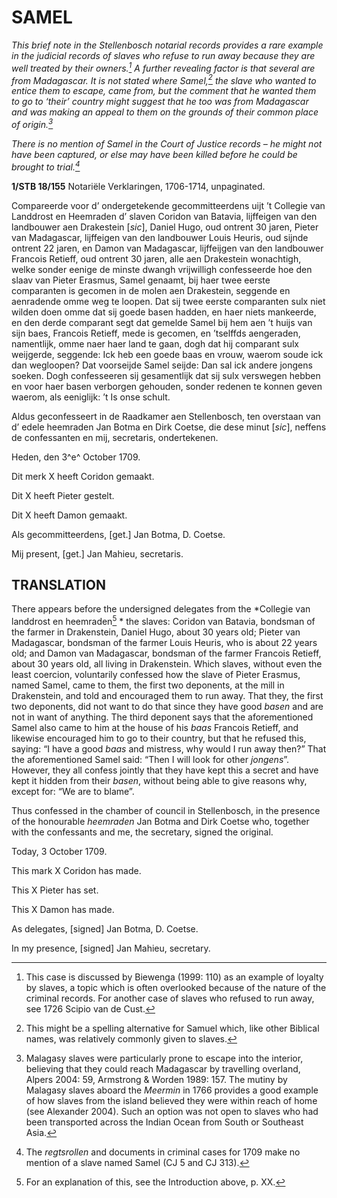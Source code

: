 # SAMEL

*This brief note in the Stellenbosch notarial records provides a rare example in the judicial records of slaves who refuse to run away because they are well treated by their owners.[^1] A further revealing factor is that several are from Madagascar. It is not stated where Samel,[^2] the slave who wanted to entice them to escape, came from, but the comment that he wanted them to go to ‘their’ country might suggest that he too was from Madagascar and was making an appeal to them on the grounds of their common place of origin.[^3]*

*There is no mention of Samel in the Court of Justice records – he might not have been captured, or else may have been killed before he could be brought to trial.[^4]*

**1/STB 18/155** Notariële Verklaringen, 1706-1714, unpaginated.

Compareerde voor d’ ondergetekende gecommitteerdens uijt ’t Collegie van Landdrost en Heemraden d’ slaven Coridon van Batavia, lijffeigen van den landbouwer aen Drakestein \[*sic*\], Daniel Hugo, oud ontrent 30 jaren, Pieter van Madagascar, lijffeigen van den landbouwer Louis Heuris, oud sijnde ontrent 22 jaren, en Damon van Madagascar, lijffeijgen van den landbouwer Francois Retieff, oud ontrent 30 jaren, alle aen Drakestein wonachtigh, welke sonder eenige de minste dwangh vrijwilligh confesseerde hoe den slaav van Pieter Erasmus, Samel genaamt, bij haer twee eerste comparanten is gecomen in de molen aen Drakestein, seggende en aenradende omme weg te loopen. Dat sij twee eerste comparanten sulx niet wilden doen omme dat sij goede basen hadden, en haer niets mankeerde, en den derde comparant segt dat gemelde Samel bij hem aen ’t huijs van sijn baes, Francois Retieff, mede is gecomen, en ’tselffds aengeraden, namentlijk, omme naer haer land te gaan, dogh dat hij comparant sulx weijgerde, seggende: Ick heb een goede baas en vrouw, waerom soude ick dan wegloopen? Dat voorseijde Samel seijde: Dan sal ick andere jongens soeken. Dogh confesseeren sij gesamentlijk dat sij sulx verswegen hebben en voor haer basen verborgen gehouden, sonder redenen te konnen geven waerom, als eeniglijk: ’t Is onse schult.

Aldus geconfesseert in de Raadkamer aen Stellenbosch, ten overstaan van d’ edele heemraden Jan Botma en Dirk Coetse, die dese minut \[*sic*\], neffens de confessanten en mij, secretaris, ondertekenen.

Heden, den 3^e^ October 1709.

Dit merk X heeft Coridon gemaakt.

Dit X heeft Pieter gestelt.

Dit X heeft Damon gemaakt.

Als gecommitteerdens, \[get.\] Jan Botma, D. Coetse.

Mij present, \[get.\] Jan Mahieu, secretaris.

## TRANSLATION

There appears before the undersigned delegates from the *Collegie van landdrost en heemraden[^5] * the slaves: Coridon van Batavia, bondsman of the farmer in Drakenstein, Daniel Hugo, about 30 years old; Pieter van Madagascar, bondsman of the farmer Louis Heuris, who is about 22 years old; and Damon van Madagascar, bondsman of the farmer Francois Retieff, about 30 years old, all living in Drakenstein. Which slaves, without even the least coercion, voluntarily confessed how the slave of Pieter Erasmus, named Samel, came to them, the first two deponents, at the mill in Drakenstein, and told and encouraged them to run away. That they, the first two deponents, did not want to do that since they have good *basen* and are not in want of anything. The third deponent says that the aforementioned Samel also came to him at the house of his *baas* Francois Retieff, and likewise encouraged him to go to their country, but that he refused this, saying: “I have a good *baas* and mistress, why would I run away then?” That the aforementioned Samel said: “Then I will look for other *jongens*”. However, they all confess jointly that they have kept this a secret and have kept it hidden from their *basen*, without being able to give reasons why, except for: “We are to blame”.

Thus confessed in the chamber of council in Stellenbosch, in the presence of the honourable *heemraden* Jan Botma and Dirk Coetse who, together with the confessants and me, the secretary, signed the original.

Today, 3 October 1709.

This mark X Coridon has made.

This X Pieter has set.

This X Damon has made.

As delegates, \[signed\] Jan Botma, D. Coetse.

In my presence, \[signed\] Jan Mahieu, secretary.

[^1]: This case is discussed by Biewenga (1999: 110) as an example of loyalty by slaves, a topic which is often overlooked because of the nature of the criminal records. For another case of slaves who refused to run away, see 1726 Scipio van de Cust.

[^2]: This might be a spelling alternative for Samuel which, like other Biblical names, was relatively commonly given to slaves.

[^3]: Malagasy slaves were particularly prone to escape into the interior, believing that they could reach Madagascar by travelling overland, Alpers 2004: 59, Armstrong & Worden 1989: 157. The mutiny by Malagasy slaves aboard the *Meermin* in 1766 provides a good example of how slaves from the island believed they were within reach of home (see Alexander 2004). Such an option was not open to slaves who had been transported across the Indian Ocean from South or Southeast Asia.

[^4]: The *regtsrollen* and documents in criminal cases for 1709 make no mention of a slave named Samel (CJ 5 and CJ 313).

[^5]: For an explanation of this, see the Introduction above, p. XX.